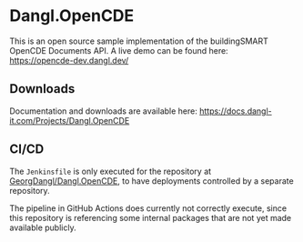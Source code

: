# Dangl.OpenCDE
This is an open source sample implementation of the buildingSMART OpenCDE Documents API. A live demo can be found here:  
https://opencde-dev.dangl.dev/

## Downloads

Documentation and downloads are available here: https://docs.dangl-it.com/Projects/Dangl.OpenCDE

## CI/CD

The `Jenkinsfile` is only executed for the repository at [GeorgDangl/Dangl.OpenCDE](https://github.com/GeorgDangl/Dangl.OpenCDE), to have deployments controlled by a separate repository.

The pipeline in GitHub Actions does currently not correctly execute, since this repository is referencing some internal packages that are not yet made available publicly.
